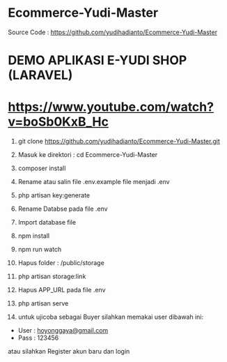 # Ecommerce-Yudi-Master
Source Code : https://github.com/yudihadianto/Ecommerce-Yudi-Master
# DEMO APLIKASI E-YUDI SHOP (LARAVEL)

# https://www.youtube.com/watch?v=boSb0KxB_Hc

1. git clone https://github.com/yudihadianto/Ecommerce-Yudi-Master.git

2. Masuk ke direktori : cd Ecommerce-Yudi-Master

3. composer install

4. Rename atau salin file .env.example file menjadi .env

5. php artisan key:generate

6. Rename Databse pada file .env

7. Import database file

8. npm install

9. npm run watch

10. Hapus folder : /public/storage

11. php artisan storage:link

12. Hapus APP_URL pada file .env

13. php artisan serve

14. untuk ujicoba sebagai Buyer silahkan memakai user dibawah ini:

- User : hoyonggaya@gmail.com
- Pass : 123456

atau silahkan Register akun baru dan login
